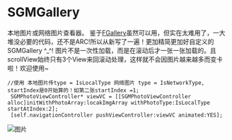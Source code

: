 # SGMGallery
本地图片或网络图片查看器。
鉴于[FGallery](https://github.com/gdavis/FGallery-iPhone)虽然可以用，但实在太难用了，一大堆没必要的代码，还不是ARC!所以从新写了一遍！更加精简更加好自定义的SGMGallery ^_^!
图片不是一次性加载，而是在滚动后才一张一张加载的。且scrollView始终只有3个View来回滚动处理，这样就不会因图片越来越多而变卡啦！欢迎使用~

```
//使用 本地图片传type = IsLocalType 网络图片 type = IsNetworkType, startIndex是0开始算的！如第二张startIndex =1;
 SGMPhotoViewController* viewVC = [[SGMPhotoViewController alloc]initWithPhotoArray:locakImgArray withPhotoType:IsLocalType startAtIndex:2];
 [self.navigationController pushViewController:viewVC animated:YES];
 ```
 ![图片](https://github.com/AndyFightting/SGMGallery/blob/master/sample.gif)
